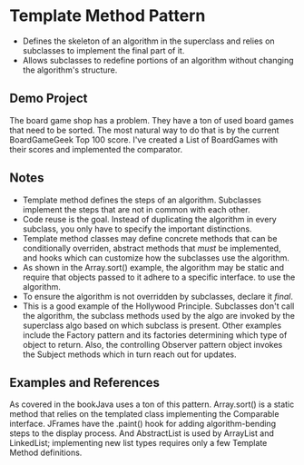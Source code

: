 # Template Method Pattern

- Defines the skeleton of an algorithm in the superclass and relies on subclasses to implement the final part of it.
- Allows subclasses to redefine portions of an algorithm without changing the algorithm's structure.

## Demo Project

The board game shop has a problem. They have a ton of used board games that need to be sorted. The most natural way to do that is by the current BoardGameGeek Top 100 score. I've created a List of BoardGames with their scores and implemented the comparator.

## Notes

- Template method defines the steps of an algorithm. Subclasses implement the steps that are not in common with each other.
- Code reuse is the goal. Instead of duplicating the algorithm in every subclass, you only have to specify the important distinctions.
- Template method classes may define concrete methods that can be conditionally overriden, abstract methods that _must_ be implemented, and hooks which can customize how the subclasses use the algorithm.
- As shown in the Array.sort() example, the algorithm may be static and require that objects passed to it adhere to a specific interface. to use the algorithm.
- To ensure the algorithm is not overridden by subclasses, declare it _final_.
- This is a good example of the Hollywood Principle. Subclasses don't call the algorithm, the subclass methods used by the algo are invoked by the superclass algo based on which subclass is present. Other examples include the Factory pattern and its factories determining which type of object to return. Also, the controlling Observer pattern object invokes the Subject methods which in turn reach out for updates.

## Examples and References

As covered in the bookJava uses a ton of this pattern. Array.sort() is a static method that relies on the templated class implementing the Comparable interface. JFrames have the .paint() hook for adding algorithm-bending steps to the display process. And AbstractList is used by ArrayList and LinkedList; implementing new list types requires only a few Template Method definitions.